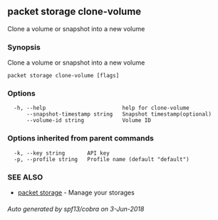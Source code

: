 ## packet storage clone-volume

Clone a volume or snapshot into a new volume

### Synopsis

Clone a volume or snapshot into a new volume

```
packet storage clone-volume [flags]
```

### Options

```
  -h, --help                        help for clone-volume
      --snapshot-timestamp string   Snapshot timestamp(optional)
      --volume-id string            Volume ID
```

### Options inherited from parent commands

```
  -k, --key string       API key
  -p, --profile string   Profile name (default "default")
```

### SEE ALSO

* [packet storage](packet_storage.md)	 - Manage your storages

###### Auto generated by spf13/cobra on 3-Jun-2018
